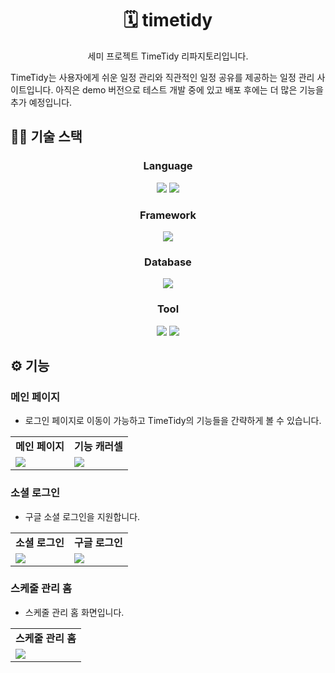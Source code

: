 <h1 align="center">🗓 timetidy</h1>
<p align="center">세미 프로젝트 TimeTidy 리파지토리입니다.</p>

TimeTidy는 사용자에게 쉬운 일정 관리와 직관적인 일정 공유를 제공하는 일정 관리 사이트입니다. 아직은 demo 버전으로 테스트 개발 중에 있고 배포 후에는 더 많은 기능을 추가 예정입니다.

## 👨‍💻 기술 스택
<h3 align="center">Language</h3>
<div align=center>
  <img src="https://img.shields.io/badge/java-007396?style=for-the-badge&logo=java&logoColor=white"> 
  <img src="https://img.shields.io/badge/javascript-F7DF1E?style=for-the-badge&logo=javascript&logoColor=black"> 
</div>

<h3 align="center">Framework</h3>
<div align=center>
  <img src="https://img.shields.io/badge/spring-6DB33F?style=for-the-badge&logo=spring&logoColor=white"> 
</div>

<h3 align="center">Database</h3>
<div align=center>
  <img src="https://img.shields.io/badge/oracle-F80000?style=for-the-badge&logo=oracle&logoColor=white">
</div>

<h3 align="center">Tool</h3>
<div align=center>
  <img src="https://img.shields.io/badge/DBeaver-1E73B6?style=for-the-badge&logo=DBeaver&logoColor=white">
  <img src="https://img.shields.io/badge/Sts4-6DB33F?style=for-the-badge&logo=spring&logoColor=white"> 
</div>

## ⚙ 기능
### 메인 페이지
- 로그인 페이지로 이동이 가능하고 TimeTidy의 기능들을 간략하게 볼 수 있습니다.
<table align="center">
<tbody>
<tr>
  <td align="center">
    <strong>메인 페이지</strong>
  </td>
  <td align="center">
    <strong>기능 캐러셀</strong>
  </td>  
</tr>
<tr>
  <td>
   <img src="https://github.com/user-attachments/assets/4d4bc6ba-03a0-44e4-aedb-303ee779927e">
  </td>
  <td>
   <img src="https://github.com/user-attachments/assets/45504872-906e-4ea6-924c-df61149b11dd">
  </td>
</tr>
</tbody>
</table>

### 소셜 로그인
- 구글 소셜 로그인을 지원합니다.
<table align="center">
<tbody>
<tr>
  <td align="center">
    <strong>소셜 로그인</strong>
  </td>
  <td align="center">
    <strong>구글 로그인</strong>
  </td>  
</tr>
<tr>
  <td>
   <img src="https://github.com/user-attachments/assets/cb14f661-0d02-4ab8-917e-6dabb636e4b8">
  </td>
  <td>
   <img src="https://github.com/user-attachments/assets/655bb968-f88b-44a9-9e45-ae26a0cc7629">
  </td>
</tr>
</tbody>
</table>

### 스케줄 관리 홈
- 스케줄 관리 홈 화면입니다.
<table align="center">
<tbody>
<tr>
  <td align="center">
    <strong>스케줄 관리 홈</strong>
  </td>
</tr>
<tr>
  <td>
   <img src="https://github.com/user-attachments/assets/16009103-3f2f-40f2-80fb-c340ad8433d1">
  </td>
</tr>
</tbody>
</table>
